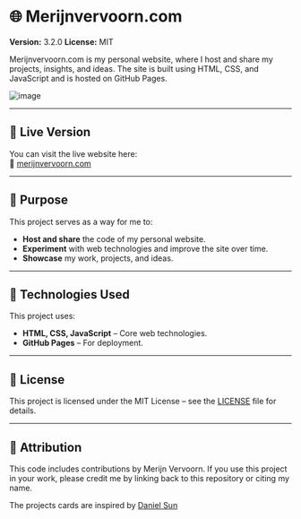 # 🌐 Merijnvervoorn.com

**Version:** 3.2.0
**License:** MIT  

Merijnvervoorn.com is my personal website, where I host and share my projects, insights, and ideas. The site is built using HTML, CSS, and JavaScript and is hosted on GitHub Pages.

![image](https://github.com/user-attachments/assets/a07e68ad-3951-4c16-b276-f61304f91aea)

---

## 🚀 Live Version

You can visit the live website here:  
🔗 [merijnvervoorn.com](https://merijnvervoorn.com)

---

## 🎯 Purpose

This project serves as a way for me to:
- **Host and share** the code of my personal website.
- **Experiment** with web technologies and improve the site over time.
- **Showcase** my work, projects, and ideas.

---

## 🔧 Technologies Used

This project uses:
- **HTML, CSS, JavaScript** – Core web technologies.
- **GitHub Pages** – For deployment.

---

## 📜 License

This project is licensed under the MIT License – see the [LICENSE](LICENSE.txt) file for details.

---

## 🙌 Attribution

This code includes contributions by Merijn Vervoorn.
If you use this project in your work, please credit me by linking back to this repository or citing my name.

The projects cards are inspired by [Daniel Sun](https://danielsun.space)

